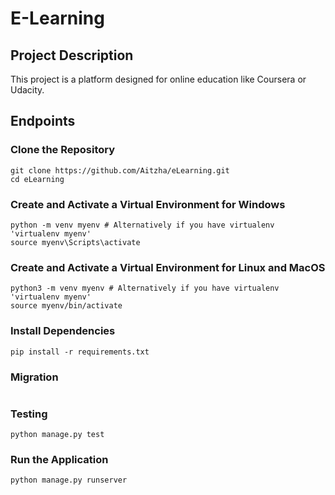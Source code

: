# E-Learning

## Project Description
This project is a platform designed for online education like Coursera or Udacity.


## Endpoints


### Clone the Repository
```
git clone https://github.com/Aitzha/eLearning.git
cd eLearning
```

### Create and Activate a Virtual Environment for Windows
```
python -m venv myenv # Alternatively if you have virtualenv 'virtualenv myenv'
source myenv\Scripts\activate
```

### Create and Activate a Virtual Environment for Linux and MacOS
```
python3 -m venv myenv # Alternatively if you have virtualenv 'virtualenv myenv'
source myenv/bin/activate
```

### Install Dependencies
```
pip install -r requirements.txt
```

### Migration
```
```

### Testing
```
python manage.py test
```

### Run the Application
```
python manage.py runserver
```
